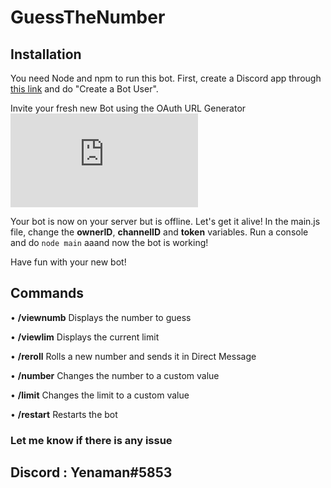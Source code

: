 # GuessTheNumber
## Installation

You need Node and npm to run this bot.
First, create a Discord app through [this link](https://discordapp.com/developers/applications/me) and do "Create a Bot User".

Invite your fresh new Bot using the OAuth URL Generator ![OAuth2 URL Generator](https://discordapi.com/permissions.html)

Your bot is now on your server but is offline. Let's get it alive!
In the main.js file, change the **ownerID**, **channelID** and **token** variables.
Run a console and do `node main` aaand now the bot is working!

Have fun with your new bot!

## Commands
• **/viewnumb** Displays the number to guess

• **/viewlim** Displays the current limit

• **/reroll** Rolls a new number and sends it in Direct Message

• **/number** Changes the number to a custom value

• **/limit** Changes the limit to a custom value

• **/restart** Restarts the bot

### Let me know if there is any issue
## Discord : Yenaman#5853
